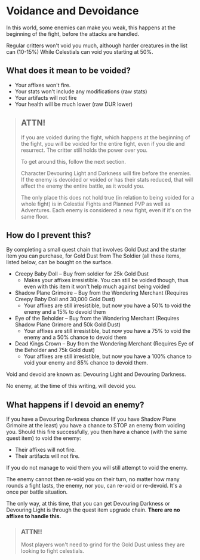 # Voidance and Devoidance

In this world, some enemies can make you weak, this happens at the beginning of the fight, before the attacks are handled.

Regular critters won&#39;t void you much, although harder creatures in the list can (10-15%) While Celestials can void you starting at 50%.

## What does it mean to be voided?

- Your affixes won&#39;t fire.
- Your stats won&#39;t include any modifications (raw stats)
- Your artifacts will not fire
- Your health will be much lower (raw DUR lower)

> ## ATTN!
> 
> If you are voided during the fight, which happens at the beginning of the fight, you will be voided for the entire fight,
> even if you die and resurrect. The critter still holds the power over you.
> 
> To get around this, follow the next section.
> 
> Character Devouring Light and Darkness will fire before the enemies. If the enemy is devoided or voided or has their stats reduced,
> that will affect the enemy the entire battle, as it would you.
> 
> The only place this does not hold true (in relation to being voided for a whole fight) is in Celestial Fights and Planned PVP as well as Adventures.
> Each enemy is considered a new fight, even if it's on the same floor.

## How do I prevent this?

By completing a small quest chain that involves Gold Dust and the starter item you can purchase, for Gold Dust from The Soldier (all these items, listed below, can be bought on the surface.

- Creepy Baby Doll – Buy from soldier for 25k Gold Dust
    - Makes your affixes irresistible. You can still be voided though, thus even with this item it won&#39;t help much against being voided
- Shadow Plane Grimoire – Buy from the Wondering Merchant (Requires Creepy Baby Doll and 30,000 Gold Dust)
    - Your affixes are still irresistible, but now you have a 50% to void the enemy and a 15% to devoid them
- Eye of the Beholder – Buy from the Wondering Merchant (Requires Shadow Plane Grimore and 50k Gold Dust)
    - Your affixes are still irresistible, but now you have a 75% to void the enemy and a 50% chance to devoid them
- Dead Kings Crown – Buy from the Wondering Merchant (Requires Eye of the Beholder and 75k Gold dust)
    - Your affixes are still irresistible, but now you have a 100% chance to void your enemy and 85% chance to devoid them.

Void and devoid are known as: Devouring Light and Devouring Darkness.

No enemy, at the time of this writing, will devoid you.

## What happens if I devoid an enemy?

If you have a Devouring Darkness chance (If you have Shadow Plane Grimoire at the least) you have a chance to STOP an enemy from voiding you. Should this fire successfully, you then have a chance (with the same quest item) to void the enemy:

- Their affixes will not fire.
- Their artifacts will not fire.

If you do not manage to void them you will still attempt to void the enemy.

The enemy cannot then re-void you on their turn, no matter how many rounds a fight lasts, the enemy, nor you, can re-void or re-devoid. It&#39;s a once per battle situation.

The only way, at this time, that you can get Devouring Darkness or Devouring Light is through the quest item upgrade chain. **There are no affixes to handle this.**

> ### ATTN!!
> 
> Most players won't need to grind for the Gold Dust unless they are looking to fight celestials.